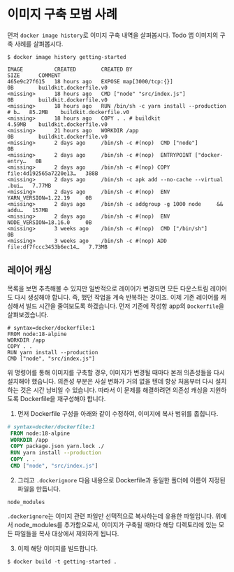 # 이미지 구축 모범 사례

먼저 `docker image history`로 이미지 구축 내역을 살펴봅시다. Todo 앱 이미지의 구축 사례를 살펴봅시다.

```shell
$ docker image history getting-started

IMAGE          CREATED        CREATED BY                                      SIZE      COMMENT
465e9c27f615   18 hours ago   EXPOSE map[3000/tcp:{}]                         0B        buildkit.dockerfile.v0
<missing>      18 hours ago   CMD ["node" "src/index.js"]                     0B        buildkit.dockerfile.v0
<missing>      18 hours ago   RUN /bin/sh -c yarn install --production # b…   85.2MB    buildkit.dockerfile.v0
<missing>      18 hours ago   COPY . . # buildkit                             4.59MB    buildkit.dockerfile.v0
<missing>      21 hours ago   WORKDIR /app                                    0B        buildkit.dockerfile.v0
<missing>      2 days ago     /bin/sh -c #(nop)  CMD ["node"]                 0B        
<missing>      2 days ago     /bin/sh -c #(nop)  ENTRYPOINT ["docker-entry…   0B        
<missing>      2 days ago     /bin/sh -c #(nop) COPY file:4d192565a7220e13…   388B      
<missing>      2 days ago     /bin/sh -c apk add --no-cache --virtual .bui…   7.77MB    
<missing>      2 days ago     /bin/sh -c #(nop)  ENV YARN_VERSION=1.22.19     0B        
<missing>      2 days ago     /bin/sh -c addgroup -g 1000 node     && addu…   157MB     
<missing>      2 days ago     /bin/sh -c #(nop)  ENV NODE_VERSION=18.16.0     0B        
<missing>      3 weeks ago    /bin/sh -c #(nop)  CMD ["/bin/sh"]              0B        
<missing>      3 weeks ago    /bin/sh -c #(nop) ADD file:df7fccc3453b6ec14…   7.73MB    
```

## 레이어 캐싱

목록을 보면 추측해볼 수 있지만 일반적으로 레이어가 변경되면 모든 다운스트림 레이어도 다시 생성해야 합니다. 즉, 했던 작업을 계속 반복하는 것이죠. 이제 기존 레이어를 캐싱해서 빌드 시간을 줄여보도록 하겠습니다. 먼저 기존에 작성항 app의 `Dockerfile`을 살펴보겠습니다.

```shell
# syntax=docker/dockerfile:1
FROM node:18-alpine
WORKDIR /app
COPY . .
RUN yarn install --production
CMD ["node", "src/index.js"]
```

위 명령어를 통해 이미지를 구축할 경우, 이미지가 변경될 때마다 본래 의존성들을 다시 설치해야 했습니다. 의존성 부분은 사실 변화가 거의 없을 텐데 항상 처음부터 다시 설치하는 것은 시간 낭비일 수 있습니다. 따라서 이 문제를 해결하려면 의존성 캐싱을 지원하도록 Dockerfile을 재구성해야 합니다.

1. 먼저 Dockerfile 구성을 아래와 같이 수정하여, 이미지에 복사 범위를 좁힙니다.

```dockerfile
# syntax=docker/dockerfile:1
 FROM node:18-alpine
 WORKDIR /app
 COPY package.json yarn.lock ./
 RUN yarn install --production
 COPY . .
 CMD ["node", "src/index.js"]
```

2. 그리고 `.dockerignore` 다음 내용으로 Dockerfile과 동일한 폴더에 이름이 지정된 파일을 만듭니다.

```shell
node_modules
```

`.dockerignore`는 이미지 관련 파일만 선택적으로 복사하는데 유용한 파일입니다. 위에서 node_modules를 추가함으로서, 이미지가 구축될 때마다 해당 디렉토리에 있는 모든 파일들을 복사 대상에서 제외하게 됩니다.

3. 이제 해당 이미지를 빌드합니다.

```shell
$ docker build -t getting-started .
```

